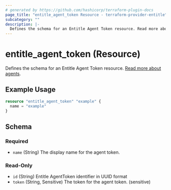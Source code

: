```yaml
---
# generated by https://github.com/hashicorp/terraform-plugin-docs
page_title: "entitle_agent_token Resource - terraform-provider-entitle"
subcategory: ""
description: |-
  Defines the schema for an Entitle Agent Token resource. Read more about agents https://docs.beyondtrust.com/entitle/docs/entitle-agent.
---
```


# entitle_agent_token (Resource)

Defines the schema for an Entitle Agent Token resource. [Read more about agents](https://docs.beyondtrust.com/entitle/docs/entitle-agent).

## Example Usage

```terraform
resource "entitle_agent_token" "example" {
  name = "example"
}
```

<!-- schema generated by tfplugindocs -->
## Schema

### Required

- `name` (String) The display name for the agent token.

### Read-Only

- `id` (String) Entitle AgentToken identifier in UUID format
- `token` (String, Sensitive) The token for the agent token. (sensitive)
